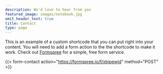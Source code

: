 ```yaml
---
description: We'd love to hear from you
featured_image: images/notebook.jpg
omit_header_text: true
title: Contact
type: page
---
```



This is an example of a custom shortcode that you can put right into your content. You will need to add a form action to the the shortcode to make it work. Check out [Formspree](https://formspree.io/) for a simple, free form service. 

{{< form-contact action="https://formspree.io/f/xbjpewjd" method="POST"  >}}
